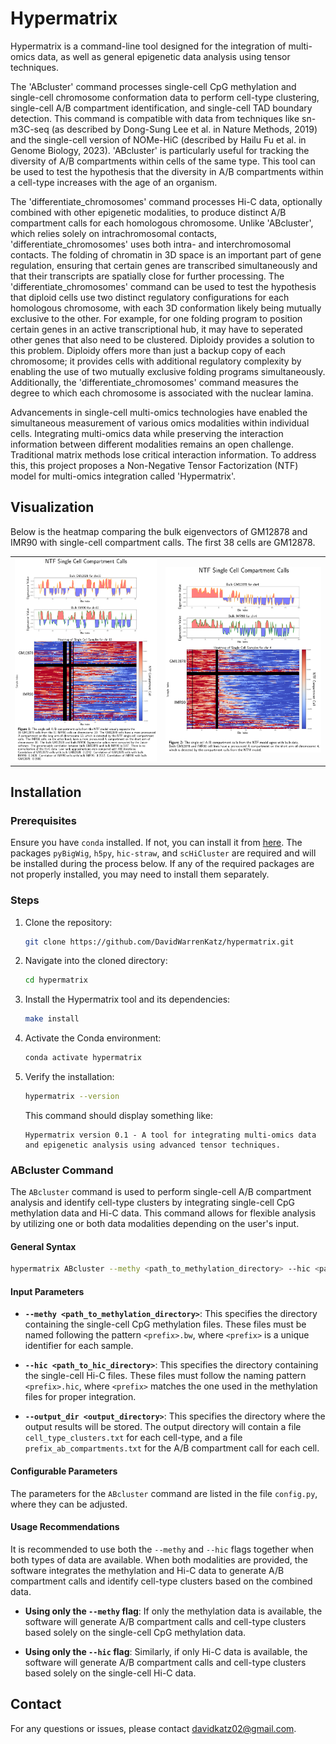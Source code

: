 # Hypermatrix

Hypermatrix is a command-line tool designed for the integration of multi-omics data, as well as general epigenetic data analysis using tensor techniques.

The 'ABcluster' command processes single-cell CpG methylation and single-cell chromosome conformation data to perform cell-type clustering, single-cell A/B compartment identification, and single-cell TAD boundary detection. This command is compatible with data from techniques like sn-m3C-seq (as described by Dong-Sung Lee et al. in Nature Methods, 2019) and the single-cell version of NOMe-HiC (described by Hailu Fu et al. in Genome Biology, 2023). 'ABcluster' is particularly useful for tracking the diversity of A/B compartments within cells of the same type. This tool can be used to test the hypothesis that the diversity in A/B compartments within a cell-type increases with the age of an organism.

The 'differentiate_chromosomes' command processes Hi-C data, optionally combined with other epigenetic modalities, to produce distinct A/B compartment calls for each homologous chromosome. Unlike 'ABcluster', which relies solely on intrachromosomal contacts, 'differentiate_chromosomes' uses both intra- and interchromosomal contacts. The folding of chromatin in 3D space is an important part of gene regulation, ensuring that certain genes are transcribed simultaneously and that their transcripts are spatially close for further processing. The 'differentiate_chromosomes' command can be used to test the hypothesis that diploid cells use two distinct regulatory configurations for each homologous chromosome, with each 3D conformation likely being mutually exclusive to the other. For example, for one folding program to position certain genes in an active transcriptional hub, it may have to seperated other genes that also need to be clustered. Diploidy provides a solution to this problem. Diploidy offers more than just a backup copy of each chromosome; it provides cells with additional regulatory complexity by enabling the use of two mutually exclusive folding programs simultaneously. Additionally, the 'differentiate_chromosomes' command measures the degree to which each chromosome is associated with the nuclear lamina.

Advancements in single-cell multi-omics technologies have enabled the simultaneous measurement of various omics modalities within individual cells. Integrating multi-omics data while preserving the interaction information between different modalities remains an open challenge. Traditional matrix methods lose critical interaction information. To address this, this project proposes a Non-Negative Tensor Factorization (NTF) model for multi-omics integration called 'Hypermatrix'.

## Visualization

Below is the heatmap comparing the bulk eigenvectors of GM12878 and IMR90 with single-cell compartment calls. The first 38 cells are GM12878.

<div style="text-align: center;">
  <table style="margin: 0 auto;">
    <tr>
      <td><img src="files/AB_compartment_heatmap_ch10_example.png" alt="Figure 1" width="500"></td>
      <td><img src="files/AB_compartment_heatmap_ch4_example.png" alt="Figure 2" width="550"></td>
    </tr>
  </table>
</div>

## Installation

### Prerequisites

Ensure you have `conda` installed. If not, you can install it from [here](https://docs.conda.io/projects/conda/en/latest/user-guide/install/index.html). The packages `pyBigWig`, `h5py`, `hic-straw`, and `scHiCluster` are required and will be installed during the process below. If any of the required packages are not properly installed, you may need to install them separately.

### Steps

1. Clone the repository:

    ```bash
    git clone https://github.com/DavidWarrenKatz/hypermatrix.git
    ```

2. Navigate into the cloned directory:

    ```bash
    cd hypermatrix
    ```

3. Install the Hypermatrix tool and its dependencies:

    ```bash
    make install
    ```

4. Activate the Conda environment:

    ```bash
    conda activate hypermatrix
    ```

5. Verify the installation:

    ```bash
    hypermatrix --version
    ```

    This command should display something like:
    
    ```
    Hypermatrix version 0.1 - A tool for integrating multi-omics data and epigenetic analysis using advanced tensor techniques.
    ```

### ABcluster Command

The `ABcluster` command is used to perform single-cell A/B compartment analysis and identify cell-type clusters by integrating single-cell CpG methylation data and Hi-C data. This command allows for flexible analysis by utilizing one or both data modalities depending on the user's input.

#### General Syntax

```bash
hypermatrix ABcluster --methy <path_to_methylation_directory> --hic <path_to_hic_directory> --output_dir <output_directory>
```

#### Input Parameters

- **`--methy <path_to_methylation_directory>`**: This specifies the directory containing the single-cell CpG methylation files. These files must be named following the pattern `<prefix>.bw`, where `<prefix>` is a unique identifier for each sample.
  
- **`--hic <path_to_hic_directory>`**: This specifies the directory containing the single-cell Hi-C files. These files must follow the naming pattern `<prefix>.hic`, where `<prefix>` matches the one used in the methylation files for proper integration.

- **`--output_dir <output_directory>`**: This specifies the directory where the output results will be stored. The output directory will contain a file `cell_type_clusters.txt` for each cell-type, and a file `prefix_ab_compartments.txt` for the A/B compartment call for each cell.

#### Configurable Parameters

The parameters for the `ABcluster` command are listed in the file `config.py`, where they can be adjusted.

#### Usage Recommendations

It is recommended to use both the `--methy` and `--hic` flags together when both types of data are available. When both modalities are provided, the software integrates the methylation and Hi-C data to generate A/B compartment calls and identify cell-type clusters based on the combined data.
  
- **Using only the `--methy` flag**: If only the methylation data is available, the software will generate A/B compartment calls and cell-type clusters based solely on the single-cell CpG methylation data.

- **Using only the `--hic` flag**: Similarly, if only Hi-C data is available, the software will generate A/B compartment calls and cell-type clusters based solely on the single-cell Hi-C data.

## Contact

For any questions or issues, please contact davidkatz02@gmail.com.
